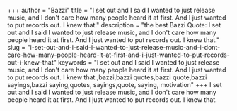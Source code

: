 +++
author = "Bazzi"
title = "I set out and I said I wanted to just release music, and I don't care how many people heard it at first. And I just wanted to put records out. I knew that."
description = "the best Bazzi Quote: I set out and I said I wanted to just release music, and I don't care how many people heard it at first. And I just wanted to put records out. I knew that."
slug = "i-set-out-and-i-said-i-wanted-to-just-release-music-and-i-dont-care-how-many-people-heard-it-at-first-and-i-just-wanted-to-put-records-out-i-knew-that"
keywords = "I set out and I said I wanted to just release music, and I don't care how many people heard it at first. And I just wanted to put records out. I knew that.,bazzi,bazzi quotes,bazzi quote,bazzi sayings,bazzi saying,quotes, sayings,quote, saying, motivation"
+++
I set out and I said I wanted to just release music, and I don't care how many people heard it at first. And I just wanted to put records out. I knew that.
